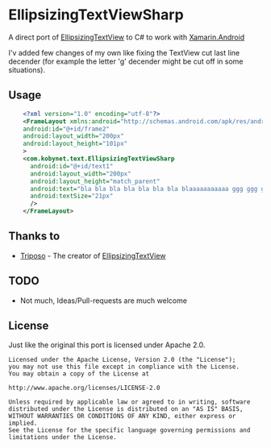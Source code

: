 EllipsizingTextViewSharp
========================

A direct port of [EllipsizingTextView](https://github.com/triposo/barone/blob/master/src/com/triposo/barone/EllipsizingTextView.java) to C# to work with [Xamarin.Android](http://xamarin.com/monoforandroid)

I'v added few changes of my own like fixing the TextView cut last line decender (for example the letter 'g' decender might be cut off in some situations).

Usage
-----

```xml
    <?xml version="1.0" encoding="utf-8"?>
    <FrameLayout xmlns:android="http://schemas.android.com/apk/res/android"
    android:id="@+id/frame2"
    android:layout_width="200px"
    android:layout_height="101px"
    >
    <com.kobynet.text.EllipsizingTextViewSharp
      android:id="@+id/text1"
      android:layout_width="200px"
      android:layout_height="match_parent"
      android:text="bla bla bla bla bla bla bla blaaaaaaaaaaa ggg ggg gggggg ggg gggggg ggg ggg ggg ggg ggg"
      android:textSize="21px"
      />
    </FrameLayout>
```

Thanks to
---------
* [Triposo](https://github.com/triposo) - The creator of [EllipsizingTextView](https://github.com/triposo/barone/blob/master/src/com/triposo/barone/EllipsizingTextView.java)

TODO
----
* Not much, Ideas/Pull-requests are much welcome

License
-------
Just like the original this port is licensed under Apache 2.0.
    
    Licensed under the Apache License, Version 2.0 (the "License");
    you may not use this file except in compliance with the License.
    You may obtain a copy of the License at
    
    http://www.apache.org/licenses/LICENSE-2.0
    
    Unless required by applicable law or agreed to in writing, software
    distributed under the License is distributed on an "AS IS" BASIS,
    WITHOUT WARRANTIES OR CONDITIONS OF ANY KIND, either express or implied.
    See the License for the specific language governing permissions and
    limitations under the License.

